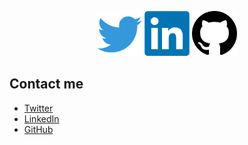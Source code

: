 <p align="center">
  <a href="https://twitter.com/aitormagan"><img src="https://raw.githubusercontent.com/aitormagan/aitormagan.github.io/master/assets/twitter.png" height="72px" /></a>
  <a href="https://linkedin.com/in/aitormagan"><img src="https://raw.githubusercontent.com/aitormagan/aitormagan.github.io/master/assets/linkedin.png" height="72px" /></a>
  <a href="https://github.com/aitormagan"><img src="https://raw.githubusercontent.com/aitormagan/aitormagan.github.io/master/assets/github.png" height="72px" /></a>
</p>

## Contact me

- [Twitter](https://twitter.com/aitormagan)
- [LinkedIn](https://linkedin.com/in/aitormagan)
- [GitHub](https://github.com/aitormagan)
